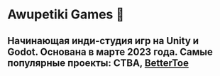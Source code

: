 # Awupetiki Games 👋

## Начинающая инди-студия игр на Unity и Godot. Основана в марте 2023 года. Самые популярные проекты: CTBA, [BetterToe](https://github.com/Awupetiki/toe2)
